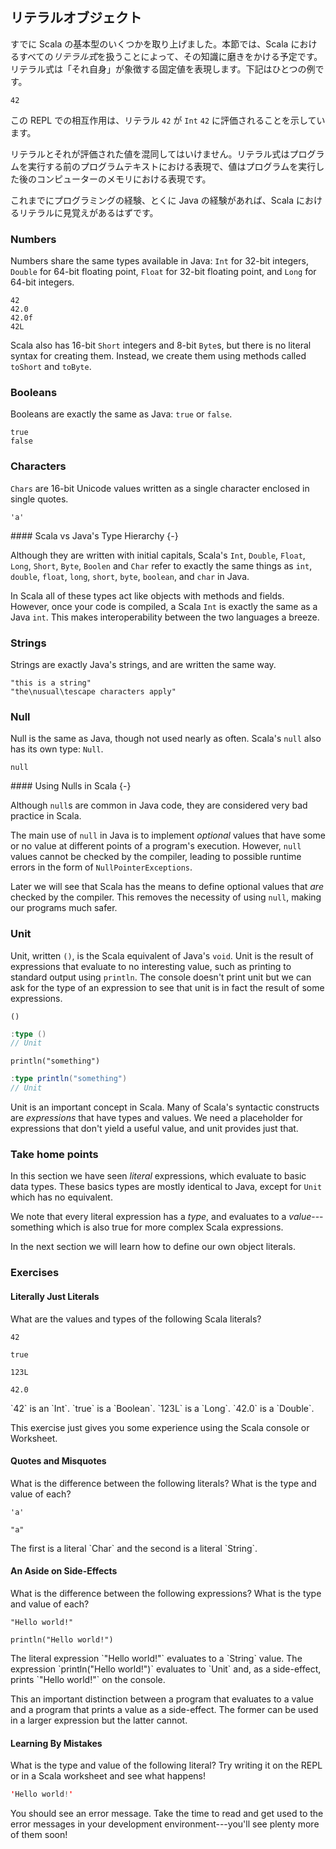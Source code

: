 ## リテラルオブジェクト

すでに Scala の基本型のいくつかを取り上げました。本節では、Scala におけるすべての*リテラル式*を扱うことによって、その知識に磨きをかける予定です。リテラル式は「それ自身」が象徴する固定値を表現します。下記はひとつの例です。

```tut:book
42
```

この REPL での相互作用は、リテラル `42` が `Int` `42` に評価されることを示しています。

リテラルとそれが評価された値を混同してはいけません。リテラル式はプログラムを実行する前のプログラムテキストにおける表現で、値はプログラムを実行した後のコンピューターのメモリにおける表現です。

これまでにプログラミングの経験、とくに Java の経験があれば、Scala におけるリテラルに見覚えがあるはずです。

### Numbers

Numbers share the same types available in Java: `Int` for 32-bit integers, `Double` for 64-bit floating point, `Float` for 32-bit floating point, and `Long` for 64-bit integers.

```tut:book
42
42.0
42.0f
42L
```

Scala also has 16-bit `Short` integers and 8-bit `Byte`s, but there is no literal syntax for creating them. Instead, we create them using methods called `toShort` and `toByte`.

### Booleans

Booleans are exactly the same as Java: `true` or `false`.

```tut:book
true
false
```

### Characters

`Chars` are 16-bit Unicode values written as a single character enclosed in single quotes.

```tut:book
'a'
```

<div class="callout callout-info">
#### Scala vs Java's Type Hierarchy {-}

Although they are written with initial capitals, Scala's `Int`, `Double`, `Float`, `Long`, `Short`, `Byte`, `Boolen` and `Char` refer to exactly the same things as `int`, `double`, `float`, `long`, `short`, `byte`, `boolean`, and `char` in Java.

In Scala all of these types act like objects with methods and fields. However, once your code is compiled, a Scala `Int` is exactly the same as a Java `int`. This makes interoperability between the two languages a breeze.
</div>

### Strings

Strings are exactly Java's strings, and are written the same way.

```tut:book
"this is a string"
"the\nusual\tescape characters apply"
```

### Null

Null is the same as Java, though not used nearly as often. Scala's `null` also has its own type: `Null`.

```tut:book
null
```

<div class="callout callout-info">
#### Using Nulls in Scala {-}

Although `null`s are common in Java code, they are considered very bad practice in Scala.

The main use of `null` in Java is to implement *optional* values that have some or no value at different points of a program's execution. However, `null` values cannot be checked by the compiler, leading to possible runtime errors in the form of `NullPointerExceptions`.

Later we will see that Scala has the means to define optional values that *are* checked by the compiler. This removes the necessity of using `null`, making our programs much safer.
</div>

### Unit

Unit, written `()`, is the Scala equivalent of Java's `void`. Unit is the result of expressions that evaluate to no interesting value, such as printing to standard output using `println`. The console doesn't print unit but we can ask for the type of an expression to see that unit is in fact the result of some expressions.

```tut:book
()
```

```scala
:type ()
// Unit
```

```tut:book
println("something")
```

```scala
:type println("something")
// Unit
```

Unit is an important concept in Scala. Many of Scala's syntactic constructs are *expressions* that have types and values. We need a placeholder for expressions that don't yield a useful value, and unit provides just that.

### Take home points

In this section we have seen *literal* expressions, which evaluate to basic data types. These basics types are mostly identical to Java, except for `Unit` which has no equivalent.

We note that every literal expression has a *type*, and evaluates to a *value*---something which is also true for more complex Scala expressions.

In the next section we will learn how to define our own object literals.

### Exercises

#### Literally Just Literals

What are the values and types of the following Scala literals?

```tut:book:silent
42

true

123L

42.0
```

<div class="solution">
`42` is an `Int`. `true` is a `Boolean`. `123L` is a `Long`. `42.0` is a `Double`.

This exercise just gives you some experience using the Scala console or Worksheet.
</div>

#### Quotes and Misquotes

What is the difference between the following literals? What is the type and value of each?

```tut:book:silent
'a'

"a"
```

<div class="solution">
The first is a literal `Char` and the second is a literal `String`.
</div>

#### An Aside on Side-Effects

What is the difference between the following expressions? What is the type and value of each?

```tut:book:silent
"Hello world!"

println("Hello world!")
```

<div class="solution">
The literal expression `"Hello world!"` evaluates to a `String` value. The expression `println("Hello world!")` evaluates to `Unit` and, as a side-effect, prints `"Hello world!"` on the console.

This an important distinction between a program that evaluates to a value and a program that prints a value as a side-effect. The former can be used in a larger expression but the latter cannot.
</div>

#### Learning By Mistakes

What is the type and value of the following literal? Try writing it on the REPL or in a Scala worksheet and see what happens!

```scala
'Hello world!'
```

<div class="solution">
You should see an error message. Take the time to read and get used to the error messages in your development environment---you'll see plenty more of them soon!
</div>
